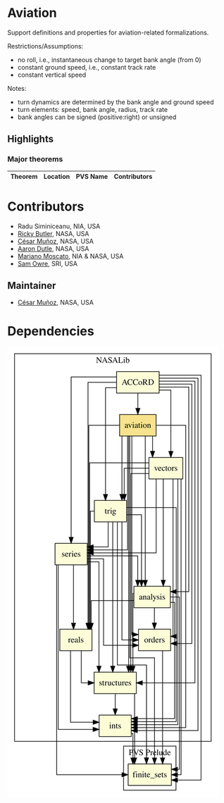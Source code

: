 # Aviation

Support definitions and properties for aviation-related formalizations.

Restrictions/Assumptions: 
  - no roll, i.e., instantaneous change to target bank angle (from 0)
  - constant ground speed, i.e., constant track rate
  - constant vertical speed

Notes:
  - turn dynamics are determined by the bank angle and ground speed
  - turn elements: speed, bank angle, radius, track rate
  - bank angles can be signed (positive:right) or unsigned

## Highlights

### Major theorems

| Theorem | Location | PVS Name | Contributors |
| --- | --- | --- | --- |

# Contributors
* Radu Siminiceanu, NIA, USA
* [Ricky Butler](http://shemesh.larc.nasa.gov/people/rwb), NASA, USA
* [César Muñoz](http://shemesh.larc.nasa.gov/people/cam), NASA, USA
* [Aaron Dutle](http://shemesh.larc.nasa.gov/people/amd), NASA, USA
* [Mariano Moscato](https://www.nianet.org/directory/research-staff/mariano-moscato/), NIA & NASA, USA
* [Sam Owre](http://www.csl.sri.com/users/owre), SRI, USA

## Maintainer
* [César Muñoz](http://shemesh.larc.nasa.gov/people/cam), NASA, USA

# Dependencies
![dependency graph](./aviation.svg "Dependency Graph")
